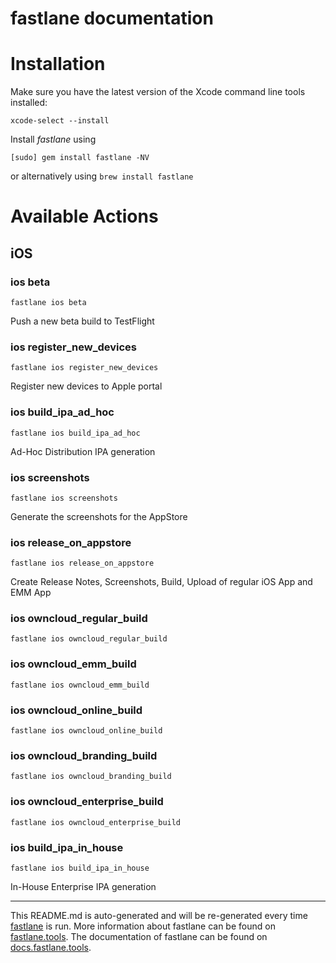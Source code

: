fastlane documentation
================
# Installation

Make sure you have the latest version of the Xcode command line tools installed:

```
xcode-select --install
```

Install _fastlane_ using
```
[sudo] gem install fastlane -NV
```
or alternatively using `brew install fastlane`

# Available Actions
## iOS
### ios beta
```
fastlane ios beta
```
Push a new beta build to TestFlight
### ios register_new_devices
```
fastlane ios register_new_devices
```
Register new devices to Apple portal
### ios build_ipa_ad_hoc
```
fastlane ios build_ipa_ad_hoc
```
Ad-Hoc Distribution IPA generation
### ios screenshots
```
fastlane ios screenshots
```
Generate the screenshots for the AppStore
### ios release_on_appstore
```
fastlane ios release_on_appstore
```
Create Release Notes, Screenshots, Build, Upload of regular iOS App and EMM App
### ios owncloud_regular_build
```
fastlane ios owncloud_regular_build
```

### ios owncloud_emm_build
```
fastlane ios owncloud_emm_build
```

### ios owncloud_online_build
```
fastlane ios owncloud_online_build
```

### ios owncloud_branding_build
```
fastlane ios owncloud_branding_build
```

### ios owncloud_enterprise_build
```
fastlane ios owncloud_enterprise_build
```

### ios build_ipa_in_house
```
fastlane ios build_ipa_in_house
```
In-House Enterprise IPA generation

----

This README.md is auto-generated and will be re-generated every time [fastlane](https://fastlane.tools) is run.
More information about fastlane can be found on [fastlane.tools](https://fastlane.tools).
The documentation of fastlane can be found on [docs.fastlane.tools](https://docs.fastlane.tools).
